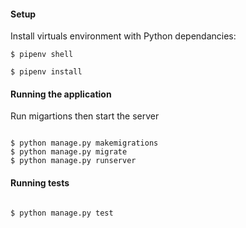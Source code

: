 #### Setup

Install virtuals environment with Python dependancies:

```
$ pipenv shell

$ pipenv install
```

#### Running the application

Run migartions then start the server

```

$ python manage.py makemigrations
$ python manage.py migrate
$ python manage.py runserver

```

#### Running tests

```

$ python manage.py test

```
